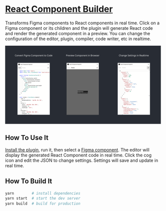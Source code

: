 # [React Component Builder](https://www.figma.com/community/plugin/821138713091291738)

Transforms Figma components to React components in real time. Click on a Figma component or its children and the plugin will generate React code and render the generated component in a preview. You can change the configuration of the editor, plugin, compiler, code writer, etc in realtime.

[![Preview of plugin](./banner.png)](https://www.figma.com/community/plugin/821138713091291738/React-Component-Inspector)

## How To Use It

[Install the plugin](https://www.figma.com/community/plugin/821138713091291738), run it, then select a [Figma component](https://help.figma.com/hc/en-us/articles/360038662654-Guide-to-Components-in-Figma). The editor will display the generated React Component code in real time. Click the cog icon and edit the JSON to change settings. Settings will save and update in real time.

## How To Build It
```sh
yarn        # install dependencies
yarn start  # start the dev server
yarn build  # build for production
```
